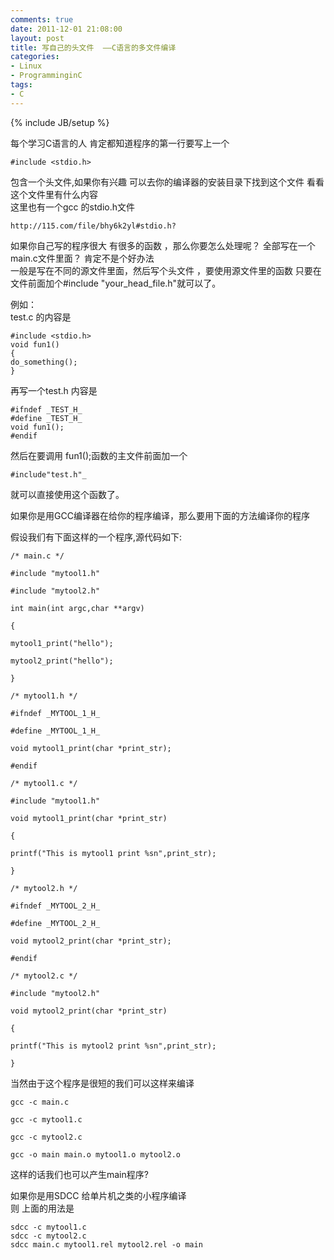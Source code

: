 ```yaml
---
comments: true
date: 2011-12-01 21:08:00
layout: post
title: 写自己的头文件  ——C语言的多文件编译
categories:
- Linux
- ProgramminginC
tags:
- C
---
```


{% include JB/setup %}



每个学习C语言的人 肯定都知道程序的第一行要写上一个 

    #include <stdio.h> 

包含一个头文件,如果你有兴趣 可以去你的编译器的安装目录下找到这个文件 看看这个文件里有什么内容  
这里也有一个gcc 的stdio.h文件  

    http://115.com/file/bhy6k2yl#stdio.h?  
  
如果你自己写的程序很大 有很多的函数 ，那么你要怎么处理呢？ 全部写在一个main.c文件里面？ 肯定不是个好办法  
一般是写在不同的源文件里面，然后写个头文件 ，要使用源文件里的函数 只要在文件前面加个#include "your_head_file.h"就可以了。  
  
例如：  
test.c 的内容是  

    #include <stdio.h>  
    void fun1()  
    {  
    do_something();  
    }  

再写一个test.h 内容是  

    #ifndef _TEST_H_  
    #define _TEST_H_  
    void fun1();  
    #endif  
  
然后在要调用 fun1();函数的主文件前面加一个  

    #include"test.h"_  

就可以直接使用这个函数了。  
  
  
如果你是用GCC编译器在给你的程序编译，那么要用下面的方法编译你的程序  
  


假设我们有下面这样的一个程序,源代码如下:

    /* main.c */

    #include "mytool1.h"

    #include "mytool2.h"

    int main(int argc,char **argv)

    {

    mytool1_print("hello");

    mytool2_print("hello");

    }

    /* mytool1.h */

    #ifndef _MYTOOL_1_H_

    #define _MYTOOL_1_H_

    void mytool1_print(char *print_str);

    #endif

    /* mytool1.c */

    #include "mytool1.h"

    void mytool1_print(char *print_str)

    {

    printf("This is mytool1 print %sn",print_str);

    }

    /* mytool2.h */

    #ifndef _MYTOOL_2_H_

    #define _MYTOOL_2_H_

    void mytool2_print(char *print_str);

    #endif

    /* mytool2.c */

    #include "mytool2.h"

    void mytool2_print(char *print_str)

    {

    printf("This is mytool2 print %sn",print_str);

    }

当然由于这个程序是很短的我们可以这样来编译

    gcc -c main.c

    gcc -c mytool1.c

    gcc -c mytool2.c

    gcc -o main main.o mytool1.o mytool2.o

这样的话我们也可以产生main程序?  
  
如果你是用SDCC 给单片机之类的小程序编译   
则 上面的用法是  

    sdcc -c mytool1.c  
    sdcc -c mytool2.c  
    sdcc main.c mytool1.rel mytool2.rel -o main  
  



 

